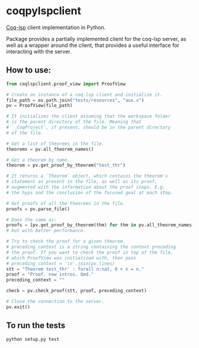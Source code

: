 # coqpylspclient
[Coq-lsp](https://github.com/ejgallego/coq-lsp) client implementation in Python.

Package provides a partially implemented client for the coq-lsp server, as well as a wrapper around the client, that provides a useful interface for interacting with the server.

## How to use: 
```python
from coqlspclient.proof_view import ProofView

# Create an instance of a coq-lsp client and initialize it.
file_path = os.path.join("tests/resources", "aux.v")
pv = ProofView(file_path)

# It initializes the client assuming that the workspace folder
# is the parent directory of the file. Meaning that 
# `_CoqProject`, if present, should be in the parent directory
# of the file.

# Get a list of theorems in the file. 
theorems = pv.all_theorem_names()

# Get a theorem by name.
theorem = pv.get_proof_by_theorem("test_thr")

# It returns a `Theorem` object, which contains the theorem's
# statement as present in the file, as well as its proof, 
# augmented with the information about the proof steps. E.g. 
# the hyps and the conclusion of the focused goal at each step.

# Get proofs of all the theorems in the file.
proofs = pv.parse_file()

# Does the same as: 
proofs = [pv.get_proof_by_theorem(thm) for thm in pv.all_theorem_names()]
# but with better performance.

# Try to check the proof for a given theorem.
# preceding_context is a string containing the context preceding
# the proof. If you want to check the proof in top of the file,
# which ProofView was initialized with, then pass 
# preceding_context = '\n'.join(pv.lines)
stt = "Theorem test_thr' : forall n:nat, 0 + n = n."
proof = "Proof. now intros. Qed."
preceding_context = ""

check = pv.check_proof(stt, proof, preceding_context)

# Close the connection to the server.
pv.exit()
```

## To run the tests

```
python setup.py test
```
